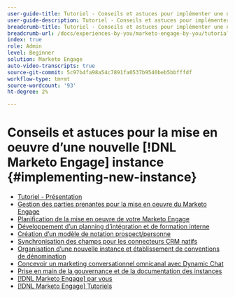 ```yaml
---
user-guide-title: Tutoriel - Conseils et astuces pour implémenter une nouvelle [!DNL Marketo Engage] instance
user-guide-description: Tutoriel - Conseils et astuces pour implémenter une nouvelle [!DNL Marketo Engage] instance
breadcrumb-title: Tutoriel - Conseils et astuces pour implémenter une nouvelle [!DNL Marketo Engage] instance
breadcrumb-url: /docs/experiences-by-you/marketo-engage-by-you/tutorial-tips-and-tricks-for-implementing-a-new-instance/overview.html
index: true
role: Admin
level: Beginner
solution: Marketo Engage
auto-video-transcripts: true
source-git-commit: 5c97b4fa98a54c7891fa0537b9540beb5bbfffdf
workflow-type: tm+mt
source-wordcount: '93'
ht-degree: 2%

---
```



# Conseils et astuces pour la mise en oeuvre d’une nouvelle [!DNL Marketo Engage] instance {#implementing-new-instance}

+ [Tutoriel - Présentation](./overview.md)
+ [Gestion des parties prenantes pour la mise en oeuvre du Marketo Engage](./managing-stakeholder-communications.md)
+ [Planification de la mise en oeuvre de votre Marketo Engage](./planning-for-new-implementation.md)
+ [Développement d’un planning d’intégration et de formation interne](./internal-training-roadshow.md)
+ [Création d’un modèle de notation prospect/personne](./building-person-scoring-model.md)
+ [Synchronisation des champs pour les connecteurs CRM natifs](./syncing-fields-for-crm-integration.md)
+ [Organisation d’une nouvelle instance et établissement de conventions de dénomination](./organizing-new-instance.md)
+ [Concevoir un marketing conversationnel omnicanal avec Dynamic Chat](./designing-omnichannel-conversational-marketing.md)
+ [Prise en main de la gouvernance et de la documentation des instances](./documenting-your-instance.md)
+ [[!DNL Marketo Engage] par vous](/https://experienceleague.adobe.com/en/docs/experiences-by-you/experiences-by-you/marketo-engage/overview)
+ [[!DNL Marketo Engage] Tutoriels](https://experienceleague.adobe.com/docs/marketo-learn/tutorials/overview.html?lang=fr)